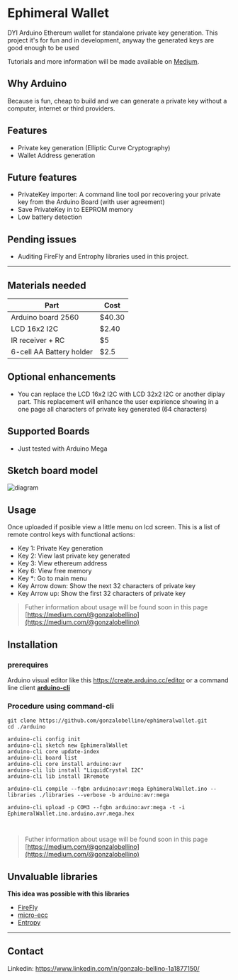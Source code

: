 # Ephimeral Wallet


DYI Arduino Ethereum wallet for standalone private key generation. This project it's for fun and in development, anyway the generated keys are good enough to be used 


Tutorials and more information will be made available on [Medium](https://medium.com/@gonzalobellino).

## Why Arduino

Because is fun, cheap to build and we can generate a private key without a computer, internet or third providers.

## Features

 - Private key generation (Elliptic Curve Cryptography)
 - Wallet Address generation
 
## Future features
 - PrivateKey importer: A command line tool por recovering your private key from the Arduino Board (with user agreement)
 - Save PrivateKey in to EEPROM memory
 - Low battery detection
 
## Pending issues
 - Auditing FireFly and Entrophy libraries used in this project.

---

## Materials needed

| Part             | Cost    |
| ---------------- | --------| 
|Arduino board 2560| $40.30|
|LCD 16x2 I2C      | $2.40 |
|IR receiver + RC  | $5 |
|6-cell AA Battery holder | $2.5 |


## Optional enhancements

 - You can replace the LCD 16x2 I2C with LCD 32x2 I2C or another diplay part. This replacement will enhance the user expirience showing in a one page all characters of private key generated (64 characters)


## Supported Boards
- Just tested with Arduino Mega


## Sketch board model


![diagram](https://github.com/gonzalobellino/ephimeralwallet/raw/master/arduino/EphimeralWallet.jpg)

## Usage

Once uploaded if posible view a little menu on lcd screen.
This is a list of remote control keys with functional actions:

 - Key 1: Private Key generation
 - Key 2: View last private key generated
 - Key 3: View ethereum address
 - Key 6: View free memory
 - Key *: Go to main menu
 - Key Arrow down: Show the next 32 characters of private key
 - Key Arrow up: Show the first 32 characters of private key


> Futher information about usage will be found soon in this page [https://medium.com/@gonzalobellino](https://medium.com/@gonzalobellino)


## Installation

### prerequires

Arduino visual editor like this https://create.arduino.cc/editor or a command line client **[arduino-cli](https://github.com/arduino/arduino-cli)**

### Procedure using command-cli
 
 ```
git clone https://github.com/gonzalobellino/ephimeralwallet.git
cd ./arduino

arduino-cli config init
arduino-cli sketch new EphimeralWallet
arduino-cli core update-index
arduino-cli board list
arduino-cli core install arduino:avr
arduino-cli lib install "LiquidCrystal I2C"
arduino-cli lib install IRremote 

arduino-cli compile --fqbn arduino:avr:mega EphimeralWallet.ino --libraries ./libraries --verbose -b arduino:avr:mega

arduino-cli upload -p COM3 --fqbn arduino:avr:mega -t -i EphimeralWallet.ino.arduino.avr.mega.hex

   
 ``` 
> Futher information about usage will be found soon in this page [https://medium.com/@gonzalobellino](https://medium.com/@gonzalobellino)


## Unvaluable libraries

 **This idea was possible with this libraries**
 
* [FireFly](https://github.com/firefly/wallet)
* [micro-ecc](https://github.com/kmackay/micro-ecc)
* [Entropy](https://sites.google.com/site/astudyofentropy/the-team)

---

## Contact
Linkedin: https://www.linkedin.com/in/gonzalo-bellino-1a1877150/
